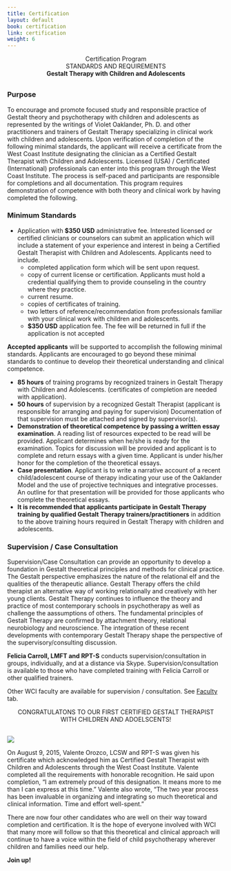 ```yaml
---
title: Certification
layout: default
book: certification
link: certification
weight: 6
---
```

<div class="row">
   <div class="col col-sm-12">
       <div class="row" style="text-align:center;margin-bottom: 30px;">
           <div class="header-title" style="margin-bottom: 0;">Certification Program</div>
           <div class="header-sm-title" style="margin-top: 0;margin-bottom:0;">STANDARDS AND REQUIREMENTS</div>
           <strong style="margin-top:0;">Gestalt Therapy with Children and Adolescents</strong>
       </div>
   </div>
</div>
<div class="row">
    <div class="col col-sm-6">
        <h3 class="header-sm-title">Purpose</h3>
        <p>To encourage and promote focused study and responsible practice of Gestalt theory and psychotherapy with children and adolescents as represented by the writings of Violet Oaklander, Ph. D. and other practitioners and trainers of Gestalt Therapy specializing in clinical work with children and adolescents. Upon verification of completion of the following minimal standards, the applicant will receive a certificate from the West Coast Institute designating the clinician as a Certified Gestalt Therapist with Children and Adolescents. Licensed (USA) / Certificated (International) professionals can enter into this program through the West Coast Institute. The process is self-paced and participants are responsible for completions and all documentation. This program requires demonstration of competence with both theory and clinical work by having completed the following.</p>
        <h3 class="header-sm-title">Minimum Standards</h3>
        <ul>
            <li>Application with <strong>$350 USD</strong> administrative fee. Interested licensed or certified clinicians or counselors can submit an application which will include a statement of your experience and interest in being a Certified Gestalt Therapist with Children and Adolescents. Applicants need to include.
                <ul>
                    <li>completed application form which will be sent upon request.</li>
                    <li>copy of current license or certification. Applicants must hold a credential qualifying them to provide counseling in the country where they practice.</li>
                    <li>current resume.</li>
                    <li>copies of certificates of training.</li>
                    <li>two letters of reference/recommendation from professionals familiar with your clinical work with children and adolescents.</li>
                    <li><strong>$350 USD</strong> application fee. The fee will be returned in full if the application is not accepted</li>
                </ul>
            </li>
        </ul>
        <p><strong>Accepted applicants</strong> will be supported to accomplish the following minimal standards. Applicants are encouraged to go beyond these minimal standards to continue to develop their theoretical understanding and clinical competence.</p>
        <ul>
            <li><strong>85 hours</strong> of training programs by recognized trainers in Gestalt Therapy with Children and Adolescents. (certificates of completion are needed with application).</li>
            <li><strong>50 hours</strong> of supervision by a recognized Gestalt Therapist (applicant is responsible for arranging and paying for supervision) Documentation of that supervision must be attached and signed by supervisor(s).</li>
            <li><strong>Demonstration of theoretical competence by passing a written essay examination</strong>. A reading list of resources expected to be read will be provided. Applicant determines when he/she is ready for the examination. Topics for discussion will be provided and applicant is to complete and return essays with a given time. Applicant is under his/her honor for the completion of the theoretical essays.</li>
            <li><strong>Case presentation</strong>. Applicant is to write a narrative account of a recent child/adolescent course of therapy indicating your use of the Oaklander Model and the use of projective techniques and integrative processes. An outline for that presentation will be provided for those applicants who complete the theoretical essays.</li>
            <li><strong>It is recommended that applicants participate in Gestalt Therapy training by qualified Gestalt Therapy trainers/practitioners</strong> in addition to the above training hours required in Gestalt Therapy with children and adolescents.</li>
        </ul>
    </div>
    <div class="col col-sm-6">
        <h3 class="header-sm-title">Supervision / Case Consultation</h3>
        <p>Supervision/Case Consultation can provide an opportunity to develop a foundation in Gestalt theoretical principles and methods for clinical practice. The Gestalt perspective emphasizes the nature of the relational elf and the qualities of the therapeutic alliance. Gestalt Therapy offers the child therapist an alternative way of working relationally and creatively with her young clients. Gestalt Therapy continues to influence the theory and practice of most contemporary schools in psychotherapy as well as challenge the aassumptions of others. The fundamental principles of Gestalt Therapy are confirmed by attachment theory, relational neurobiology and neuroscience. The integration of these recent developments with contemporary Gestalt Therapy shape the perspective of the supervisory/consulting discussion.</p>
        <p><strong>Felicia Carroll, LMFT and RPT-S</strong> conducts supervision/consultation in groups, individually, and at a distance via Skype. Supervision/consultation is available to those who have completed training with Felicia Carroll or other qualified trainers.</p>
        <p>Other WCI faculty are available for supervision / consultation. See <a href="/faculty">Faculty</a> tab.</p>
    </div>
</div>
<div class="row">
   <div class="col col-sm-12">
       <div class="row" style="text-align:center;margin-bottom: 30px;">
           <div class="header-title" style="margin-bottom: 0;">CONGRATULATONS TO OUR FIRST CERTIFIED GESTALT THERAPIST</div>
           <div class="header-title" style="margin-bottom: 0;">WITH CHILDREN AND ADOELSCENTS!</div>
       </div>
   </div>
</div>
<div class="row">
   <div class="col col-sm-6">
      <img src="/assets/img/Valente-full.jpg" class="img-responsive img-thumbnail" />
   </div>
   <div class="col col-sm-6">
     <p>On August 9, 2015, Valente Orozco, LCSW and RPT-S was given his certificate which acknowledged him as Certified Gestalt Therapist with Children and Adolescents through the West Coast Institute.   Valente completed all the requirements with honorable recognition.  He said upon completion, “I am extremely proud of this designation.  It means more to me than I can express at this time.”  Valente also wrote,  “The two year process has been invaluable in organizing and integrating so much theoretical and clinical information.  Time and effort well-spent.”</p>
     <p>There are now four other candidates who are well on their way toward completion and certification.  It is the hope of everyone involved with WCI that many more will follow so that this theoretical and clinical approach will continue to have a voice within the field of child psychotherapy wherever children and families need our help.</p>
     <p><strong>Join up!</strong></p>
   </div>
</div>
